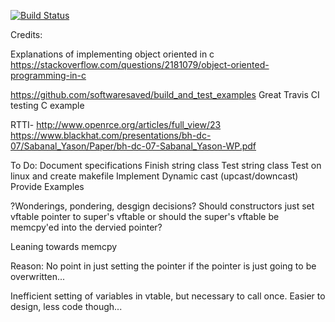 [![Build Status](https://travis-ci.com/Maknee/OOC.svg?token=awrLzay2NUpTLyLqBpuQ&branch=master)](https://travis-ci.com/Maknee/OOC)

Credits:

Explanations of implementing object oriented in c
https://stackoverflow.com/questions/2181079/object-oriented-programming-in-c

https://github.com/softwaresaved/build_and_test_examples
Great Travis CI testing C example


RTTI-
http://www.openrce.org/articles/full_view/23
https://www.blackhat.com/presentations/bh-dc-07/Sabanal_Yason/Paper/bh-dc-07-Sabanal_Yason-WP.pdf

To Do:
Document specifications
Finish string class
Test string class
Test on linux and create makefile
Implement Dynamic cast (upcast/downcast)
Provide Examples

?Wonderings, pondering, desgign decisions?
Should constructors just set vftable pointer to super's vftable or should the super's vftable be memcpy'ed into the dervied pointer?

Leaning towards memcpy

Reason:
No point in just setting the pointer if the pointer is just going to be overwritten...

Inefficient setting of variables in vtable, but necessary to call once. Easier to design, less code though...
